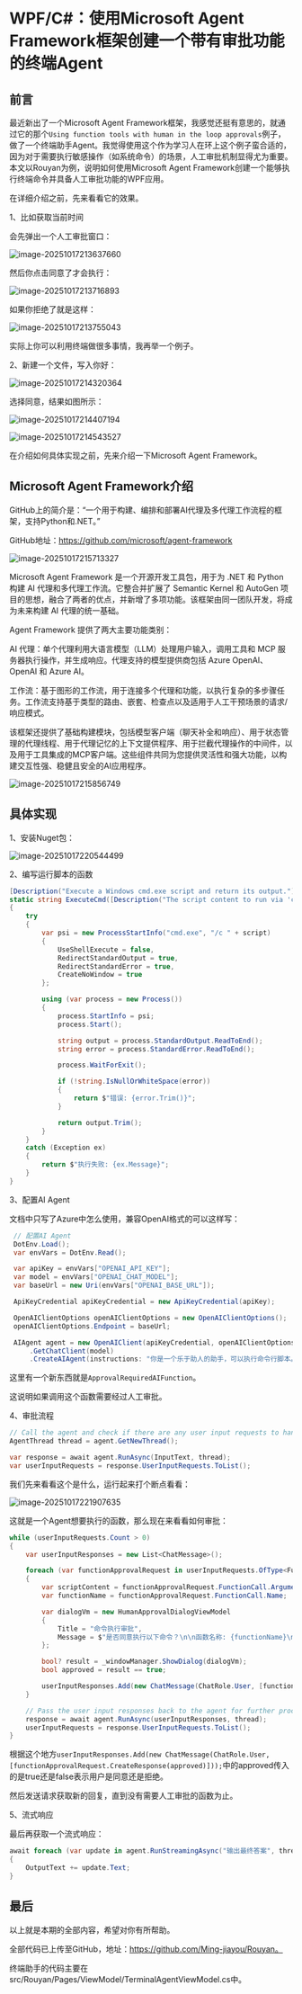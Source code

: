 # WPF/C#：使用Microsoft Agent Framework框架创建一个带有审批功能的终端Agent

## 前言

最近新出了一个Microsoft Agent Framework框架，我感觉还挺有意思的，就通过它的那个`Using function tools with human in the loop approvals`例子，做了一个终端助手Agent。我觉得使用这个作为学习人在环上这个例子蛮合适的，因为对于需要执行敏感操作（如系统命令）的场景，人工审批机制显得尤为重要。本文以Rouyan为例，说明如何使用Microsoft Agent Framework创建一个能够执行终端命令并具备人工审批功能的WPF应用。

在详细介绍之前，先来看看它的效果。

1、比如获取当前时间

会先弹出一个人工审批窗口：

![image-20251017213637660](https://mingupupup.oss-cn-wuhan-lr.aliyuncs.com/imgs/image-20251017213637660.png)

然后你点击同意了才会执行：

![image-20251017213716893](https://mingupupup.oss-cn-wuhan-lr.aliyuncs.com/imgs/image-20251017213716893.png)

如果你拒绝了就是这样：

![image-20251017213755043](https://mingupupup.oss-cn-wuhan-lr.aliyuncs.com/imgs/image-20251017213755043.png)

实际上你可以利用终端做很多事情，我再举一个例子。

2、新建一个文件，写入你好：

![image-20251017214320364](https://mingupupup.oss-cn-wuhan-lr.aliyuncs.com/imgs/image-20251017214320364.png)

选择同意，结果如图所示：

![image-20251017214407194](https://mingupupup.oss-cn-wuhan-lr.aliyuncs.com/imgs/image-20251017214407194.png)

![image-20251017214543527](https://mingupupup.oss-cn-wuhan-lr.aliyuncs.com/imgs/image-20251017214543527.png)

在介绍如何具体实现之前，先来介绍一下Microsoft Agent Framework。

## Microsoft Agent Framework介绍

GitHub上的简介是：“一个用于构建、编排和部署AI代理及多代理工作流程的框架，支持Python和.NET。”

GitHub地址：https://github.com/microsoft/agent-framework

![image-20251017215713327](https://mingupupup.oss-cn-wuhan-lr.aliyuncs.com/imgs/image-20251017215713327.png)

Microsoft Agent Framework 是一个开源开发工具包，用于为 .NET 和 Python 构建 AI 代理和多代理工作流。它整合并扩展了 Semantic Kernel 和 AutoGen 项目的思想，融合了两者的优点，并新增了多项功能。该框架由同一团队开发，将成为未来构建 AI 代理的统一基础。

Agent Framework 提供了两大主要功能类别：

AI 代理：单个代理利用大语言模型（LLM）处理用户输入，调用工具和 MCP 服务器执行操作，并生成响应。代理支持的模型提供商包括 Azure OpenAI、OpenAI 和 Azure AI。

工作流：基于图形的工作流，用于连接多个代理和功能，以执行复杂的多步骤任务。工作流支持基于类型的路由、嵌套、检查点以及适用于人工干预场景的请求/响应模式。

该框架还提供了基础构建模块，包括模型客户端（聊天补全和响应）、用于状态管理的代理线程、用于代理记忆的上下文提供程序、用于拦截代理操作的中间件，以及用于工具集成的MCP客户端。这些组件共同为您提供灵活性和强大功能，以构建交互性强、稳健且安全的AI应用程序。

![image-20251017215856749](https://mingupupup.oss-cn-wuhan-lr.aliyuncs.com/imgs/image-20251017215856749.png)

## 具体实现

1、安装Nuget包：

![image-20251017220544499](https://mingupupup.oss-cn-wuhan-lr.aliyuncs.com/imgs/image-20251017220544499.png)

2、编写运行脚本的函数

```csharp
[Description("Execute a Windows cmd.exe script and return its output.")]
static string ExecuteCmd([Description("The script content to run via 'cmd.exe /c'.")] string script)
{
    try
    {
        var psi = new ProcessStartInfo("cmd.exe", "/c " + script)
        {
            UseShellExecute = false,
            RedirectStandardOutput = true,
            RedirectStandardError = true,
            CreateNoWindow = true
        };

        using (var process = new Process())
        {
            process.StartInfo = psi;
            process.Start();

            string output = process.StandardOutput.ReadToEnd();
            string error = process.StandardError.ReadToEnd();

            process.WaitForExit();

            if (!string.IsNullOrWhiteSpace(error))
            {
                return $"错误: {error.Trim()}";
            }

            return output.Trim();
        }
    }
    catch (Exception ex)
    {
        return $"执行失败: {ex.Message}";
    }
}
```

3、配置AI Agent

文档中只写了Azure中怎么使用，兼容OpenAI格式的可以这样写：

```csharp
 // 配置AI Agent
 DotEnv.Load();
 var envVars = DotEnv.Read();

 var apiKey = envVars["OPENAI_API_KEY"];
 var model = envVars["OPENAI_CHAT_MODEL"];
 var baseUrl = new Uri(envVars["OPENAI_BASE_URL"]);

 ApiKeyCredential apiKeyCredential = new ApiKeyCredential(apiKey);

 OpenAIClientOptions openAIClientOptions = new OpenAIClientOptions();
 openAIClientOptions.Endpoint = baseUrl;

 AIAgent agent = new OpenAIClient(apiKeyCredential, openAIClientOptions)
     .GetChatClient(model)
     .CreateAIAgent(instructions: "你是一个乐于助人的助手，可以执行命令行脚本。请使用中文回答。", tools: [new ApprovalRequiredAIFunction(AIFunctionFactory.Create(ExecuteCmd))]);
```

这里有一个新东西就是`ApprovalRequiredAIFunction`。

这说明如果调用这个函数需要经过人工审批。

4、审批流程

```csharp
// Call the agent and check if there are any user input requests to handle.
AgentThread thread = agent.GetNewThread();

var response = await agent.RunAsync(InputText, thread);
var userInputRequests = response.UserInputRequests.ToList();
```

我们先来看看这个是什么，运行起来打个断点看看：

![image-20251017221907635](https://mingupupup.oss-cn-wuhan-lr.aliyuncs.com/imgs/image-20251017221907635.png)

这就是一个Agent想要执行的函数，那么现在来看看如何审批：

```csharp
while (userInputRequests.Count > 0)
{
    var userInputResponses = new List<ChatMessage>();

    foreach (var functionApprovalRequest in userInputRequests.OfType<FunctionApprovalRequestContent>())
    {
        var scriptContent = functionApprovalRequest.FunctionCall.Arguments?["script"]?.ToString() ?? "未知脚本";
        var functionName = functionApprovalRequest.FunctionCall.Name;

        var dialogVm = new HumanApprovalDialogViewModel
        {
            Title = "命令执行审批",
            Message = $"是否同意执行以下命令？\n\n函数名称: {functionName}\n脚本内容: {scriptContent}"
        };

        bool? result = _windowManager.ShowDialog(dialogVm);
        bool approved = result == true;

        userInputResponses.Add(new ChatMessage(ChatRole.User, [functionApprovalRequest.CreateResponse(approved)]));
    }

    // Pass the user input responses back to the agent for further processing.
    response = await agent.RunAsync(userInputResponses, thread);
    userInputRequests = response.UserInputRequests.ToList();
}
```

根据这个地方`userInputResponses.Add(new ChatMessage(ChatRole.User, [functionApprovalRequest.CreateResponse(approved)]));`中的approved传入的是true还是false表示用户是同意还是拒绝。

然后发送请求获取新的回复，直到没有需要人工审批的函数为止。

5、流式响应

最后再获取一个流式响应：

```csharp
await foreach (var update in agent.RunStreamingAsync("输出最终答案", thread))
{
    OutputText += update.Text;
}
```

## 最后

以上就是本期的全部内容，希望对你有所帮助。

全部代码已上传至GitHub，地址：https://github.com/Ming-jiayou/Rouyan。

终端助手的代码主要在src/Rouyan/Pages/ViewModel/TerminalAgentViewModel.cs中。